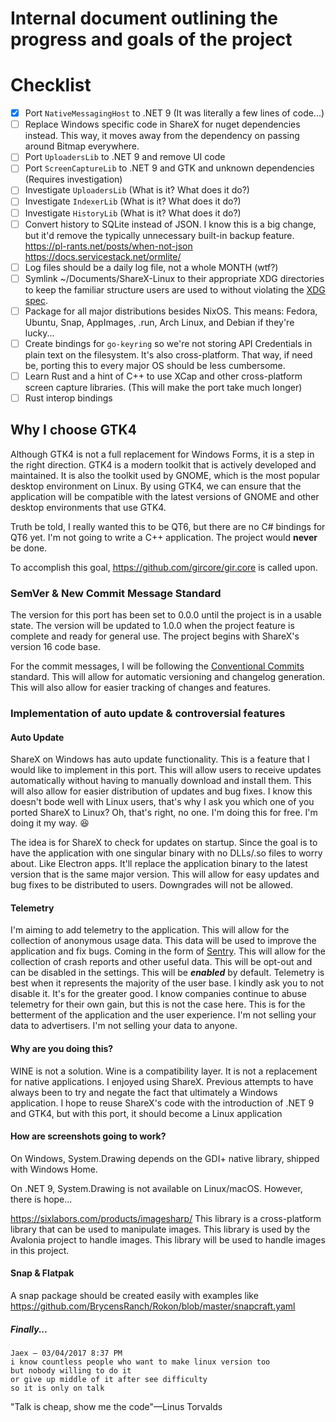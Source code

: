 # Internal document outlining the progress and goals of the project

# Checklist

- [x] Port `NativeMessagingHost` to .NET 9 (It was literally a few lines of code...)
- [ ] Replace Windows specific code in ShareX for nuget dependencies instead. This way, it moves away from the dependency on passing around Bitmap everywhere.
- [ ] Port `UploadersLib` to .NET 9 and remove UI code
- [ ] Port `ScreenCaptureLib` to .NET 9 and GTK and unknown dependencies (Requires investigation)
- [ ] Investigate `UploadersLib` (What is it? What does it do?)
- [ ] Investigate `IndexerLib` (What is it? What does it do?)
- [ ] Investigate `HistoryLib` (What is it? What does it do?)
- [ ] Convert history to SQLite instead of JSON. I know this is a big change, but it'd remove the typically unnecessary built-in backup feature. <https://pl-rants.net/posts/when-not-json> <https://docs.servicestack.net/ormlite/>
- [ ] Log files should be a daily log file, not a whole MONTH (wtf?)
- [ ] Symlink ~/Documents/ShareX-Linux to their appropriate XDG directories to keep the familiar structure users are used to without violating the [XDG spec](https://specifications.freedesktop.org/basedir-spec/latest/).
- [ ] Package for all major distributions besides NixOS. This means: Fedora, Ubuntu, Snap, AppImages, .run, Arch Linux, and Debian if they're lucky...
- [ ] Create bindings for `go-keyring` so we're not storing API Credentials in plain text on the filesystem. It's also cross-platform. That way, if need be, porting this to every major OS should be less cumbersome.
- [ ] Learn Rust and a hint of C++ to use XCap and other cross-platform screen capture libraries. (This will make the port take much longer)
- [ ] Rust interop bindings

## Why I choose GTK4

Although GTK4 is not a full replacement for Windows Forms, it is a step in the right direction. GTK4 is a modern toolkit that is actively developed and maintained. It is also the toolkit used by GNOME, which is the most popular desktop environment on Linux. By using GTK4, we can ensure that the application will be compatible with the latest versions of GNOME and other desktop environments that use GTK4.

Truth be told, I really wanted this to be QT6, but there are no C# bindings for QT6 yet. I'm not going to write a C++ application. The project would **never** be done.

To accomplish this goal, <https://github.com/gircore/gir.core> is called upon.

### SemVer & New Commit Message Standard

The version for this port has been set to 0.0.0 until the project is in a usable state. The version will be updated to 1.0.0 when the project feature is complete and ready for general use. The project begins with ShareX's version 16 code base.

For the commit messages, I will be following the [Conventional Commits](https://www.conventionalcommits.org/en/v1.0.0/) standard. This will allow for automatic versioning and changelog generation. This will also allow for easier tracking of changes and features.

### Implementation of auto update & controversial features

#### Auto Update

ShareX on Windows has auto update functionality. This is a feature that I would like to implement in this port. This will allow users to receive updates automatically without having to manually download and install them. This will also allow for easier distribution of updates and bug fixes. I know this doesn't bode well with Linux users, that's why I ask you which one of you ported ShareX to Linux? Oh, that's right, no one. I'm doing this for free. I'm doing it my way. :laughing:

The idea is for ShareX to check for updates on startup. Since the goal is to have the application with one singular binary with no DLLs/.so files to worry about. Like Electron apps. It'll replace the application binary to the latest version that is the same major version. This will allow for easy updates and bug fixes to be distributed to users. Downgrades will not be allowed.

#### Telemetry

I'm aiming to add telemetry to the application. This will allow for the collection of anonymous usage data. This data will be used to improve the application and fix bugs. Coming in the form of [Sentry](https://sentry.io/). This will allow for the collection of crash reports and other useful data. This will be opt-out and can be disabled in the settings. This will be ***enabled*** by default. Telemetry is best when it represents the majority of the user base. I kindly ask you to not disable it. It's for the greater good. I know companies continue to abuse telemetry for their own gain, but this is not the case here. This is for the betterment of the application and the user experience. I'm not selling your data to advertisers. I'm not selling your data to anyone.

#### Why are you doing this?

WINE is not a solution. Wine is a compatibility layer. It is not a replacement for native applications. I enjoyed using ShareX. Previous attempts to have always been to try and negate the fact that ultimately a Windows application. I hope to reuse ShareX's code with the introduction of .NET 9 and GTK4, but with this port, it should become a Linux application

#### How are screenshots going to work?

On Windows, System.Drawing depends on the GDI+ native library, shipped with Windows Home.

On .NET 9, System.Drawing is not available on Linux/macOS. However, there is hope...





<https://sixlabors.com/products/imagesharp/> This library is a cross-platform library that can be used to manipulate images. This library is used by the Avalonia project to handle images. This library will be used to handle images in this project.


#### Snap & Flatpak

A snap package should be created easily with examples like https://github.com/BrycensRanch/Rokon/blob/master/snapcraft.yaml

##### Finally...

````
Jaex — 03/04/2017 8:37 PM
i know countless people who want to make linux version too
but nobody willing to do it
or give up middle of it after see difficulty
so it is only on talk
````

"Talk is cheap, show me the code"—Linus Torvalds
